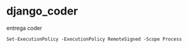 # django_coder
entrega coder

```
Set-ExecutionPolicy -ExecutionPolicy RemoteSigned -Scope Process
```
